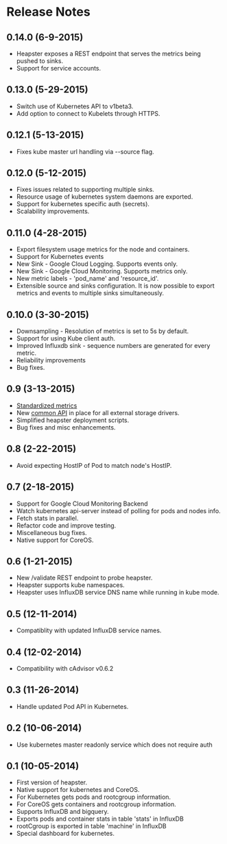 # Release Notes

## 0.14.0 (6-9-2015)
- Heapster exposes a REST endpoint that serves the metrics being pushed to sinks.
- Support for service accounts.

## 0.13.0 (5-29-2015)
- Switch use of Kubernetes API to v1beta3.
- Add option to connect to Kubelets through HTTPS.

## 0.12.1 (5-13-2015)
- Fixes kube master url handling via --source flag.

## 0.12.0 (5-12-2015)
- Fixes issues related to supporting multiple sinks.
- Resource usage of kubernetes system daemons are exported.
- Support for kubernetes specific auth (secrets).
- Scalability improvements.

## 0.11.0 (4-28-2015)
- Export filesystem usage metrics for the node and containers.
- Support for Kubernetes events
- New Sink - Google Cloud Logging. Supports events only.
- New Sink - Google Cloud Monitoring. Supports metrics only.
- New metric labels - 'pod_name' and 'resource_id'.
- Extensible source and sinks configuration. It is now possible to export metrics and events to multiple sinks simultaneously.

## 0.10.0 (3-30-2015)
- Downsampling - Resolution of metrics is set to 5s by default.
- Support for using Kube client auth.
- Improved Influxdb sink - sequence numbers are generated for every metric.
- Reliability improvements
- Bug fixes.

## 0.9 (3-13-2015)
- [Standardized metrics](sinks/api/supported_metrics.go)
- New [common API](sinks/api/types.go) in place for all external storage drivers.
- Simplified heapster deployment scripts.
- Bug fixes and misc enhancements.

## 0.8 (2-22-2015)
- Avoid expecting HostIP of Pod to match node's HostIP. 

## 0.7 (2-18-2015)
- Support for Google Cloud Monitoring Backend
- Watch kubernetes api-server instead of polling for pods and nodes info.
- Fetch stats in parallel.
- Refactor code and improve testing.
- Miscellaneous bug fixes.
- Native support for CoreOS.

## 0.6 (1-21-2015)
- New /validate REST endpoint to probe heapster.
- Heapster supports kube namespaces.
- Heapster uses InfluxDB service DNS name while running in kube mode.

## 0.5 (12-11-2014)
- Compatiblity with updated InfluxDB service names.

## 0.4 (12-02-2014)
- Compatibility with cAdvisor v0.6.2

## 0.3 (11-26-2014)
- Handle updated Pod API in Kubernetes.

## 0.2 (10-06-2014)
- Use kubernetes master readonly service which does not require auth

## 0.1 (10-05-2014)
- First version of heapster.
- Native support for kubernetes and CoreOS.
- For Kubernetes gets pods and rootcgroup information.
- For CoreOS gets containers and rootcgroup information.
- Supports InfluxDB and bigquery.
- Exports pods and container stats in table 'stats' in InfluxDB
- rootCgroup is exported in table 'machine' in InfluxDB
- Special dashboard for kubernetes.
